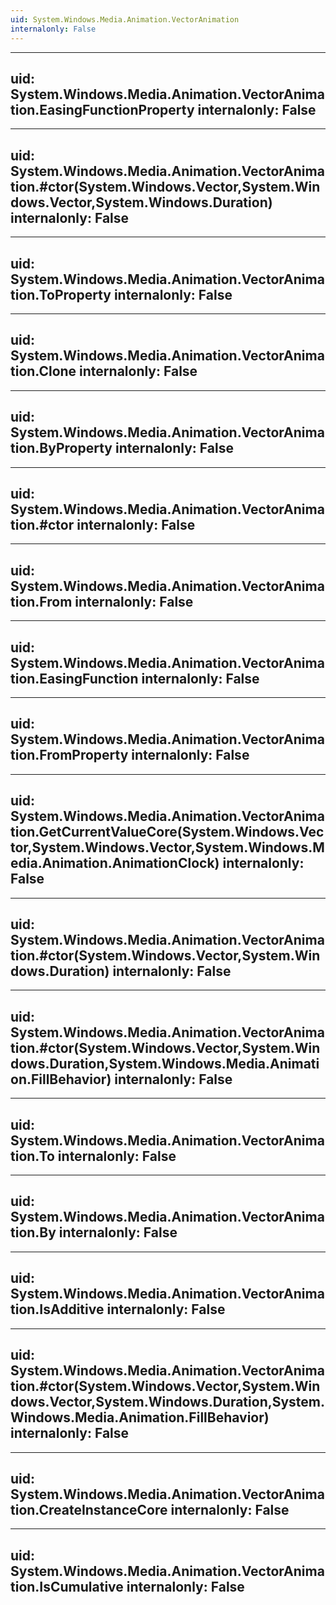 ```yaml
---
uid: System.Windows.Media.Animation.VectorAnimation
internalonly: False
---
```


---
uid: System.Windows.Media.Animation.VectorAnimation.EasingFunctionProperty
internalonly: False
---

---
uid: System.Windows.Media.Animation.VectorAnimation.#ctor(System.Windows.Vector,System.Windows.Vector,System.Windows.Duration)
internalonly: False
---

---
uid: System.Windows.Media.Animation.VectorAnimation.ToProperty
internalonly: False
---

---
uid: System.Windows.Media.Animation.VectorAnimation.Clone
internalonly: False
---

---
uid: System.Windows.Media.Animation.VectorAnimation.ByProperty
internalonly: False
---

---
uid: System.Windows.Media.Animation.VectorAnimation.#ctor
internalonly: False
---

---
uid: System.Windows.Media.Animation.VectorAnimation.From
internalonly: False
---

---
uid: System.Windows.Media.Animation.VectorAnimation.EasingFunction
internalonly: False
---

---
uid: System.Windows.Media.Animation.VectorAnimation.FromProperty
internalonly: False
---

---
uid: System.Windows.Media.Animation.VectorAnimation.GetCurrentValueCore(System.Windows.Vector,System.Windows.Vector,System.Windows.Media.Animation.AnimationClock)
internalonly: False
---

---
uid: System.Windows.Media.Animation.VectorAnimation.#ctor(System.Windows.Vector,System.Windows.Duration)
internalonly: False
---

---
uid: System.Windows.Media.Animation.VectorAnimation.#ctor(System.Windows.Vector,System.Windows.Duration,System.Windows.Media.Animation.FillBehavior)
internalonly: False
---

---
uid: System.Windows.Media.Animation.VectorAnimation.To
internalonly: False
---

---
uid: System.Windows.Media.Animation.VectorAnimation.By
internalonly: False
---

---
uid: System.Windows.Media.Animation.VectorAnimation.IsAdditive
internalonly: False
---

---
uid: System.Windows.Media.Animation.VectorAnimation.#ctor(System.Windows.Vector,System.Windows.Vector,System.Windows.Duration,System.Windows.Media.Animation.FillBehavior)
internalonly: False
---

---
uid: System.Windows.Media.Animation.VectorAnimation.CreateInstanceCore
internalonly: False
---

---
uid: System.Windows.Media.Animation.VectorAnimation.IsCumulative
internalonly: False
---
